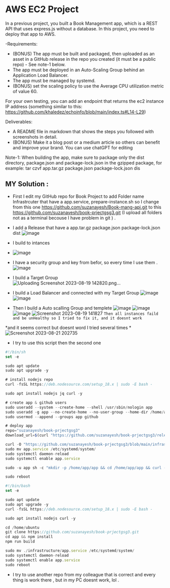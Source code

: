 # AWS EC2 Project‏
In a previous project, you built a Book Management app, which is a REST API that uses express.js without a database.
In this project, you need to deploy that app to AWS.

-Requirements:
 - (BONUS) The app must be built and packaged, then uploaded as an asset in a GitHub release in the repo you created (it must be a public repo) - See note-1 below.
 - The app must be deployed in an Auto-Scaling Group behind an Application Load Balancer.
 - The app must be managed by systemd.
 - (BONUS) set the scaling policy to use the Average CPU utilization metric of value 60.

For your own testing, you can add an endpoint that returns the ec2 instance IP address (something similar to this: https://github.com/khaledez/echoinfo/blob/main/index.ts#L14-L29)

Deliverables:
- A README file in markdown that shows the steps you followed with screenshots in detail.
- (BONUS) Make it a blog post or a medium article so others can benefit and improve your brand. You can use chatGPT for editing

Note-1:
When building the app, make sure to package only the dist directory, package.json and package-lock.json in the gzipped package, for example:
tar czvf app.tar.gz package.json package-lock.json dis
## MY Solution :
- First I edit my GitHub repo for Book Project to add Folder name Infrastrcuter that have a app.service, 
prepare-instance.sh so I change from this one https://github.com/suzanayesh/Book-mang-api.git to this https://github.com/suzanayesh/book-prjectgsg3.git (I upload all folders not as a terminal becouse I have problem in git ) .
- I add a Release that have a app.tar.gz package.json package-lock.json dist
![image](https://github.com/suzanayesh/aws/assets/100838193/f782db7d-c332-46bc-b279-35bbb2d42fba)
- I build to intances

- ![image](https://github.com/suzanayesh/aws/assets/100838193/450719cb-ad70-4814-8f71-9f055680cfa3)

- I have a security group and key from befor, so every time I use them .
 ![image](https://github.com/suzanayesh/aws/assets/100838193/a450dc07-1de9-41d7-ae14-7de1f6ba9337)
 
- I build a Target Group
![Uploading Screenshot 2023-08-19 142820.png…]()

- I build a Load Balancer and connected with my Target Group 
  ![image](https://github.com/suzanayesh/aws/assets/100838193/07c53744-e5a2-492a-b0ba-bbf6affa5a52)
  ![image](https://github.com/suzanayesh/aws/assets/100838193/6262dfcd-950e-44f3-9160-ce3dbd658198)
- Then I build a Auto scalling Group and templete
![image](https://github.com/suzanayesh/aws/assets/100838193/aa810855-d2e1-4f5c-ad6d-51203185dcb2)
![image](https://github.com/suzanayesh/aws/assets/100838193/f5263ac4-0134-4e39-9a8c-d3e702081cea)
![image](https://github.com/suzanayesh/aws/assets/100838193/1dcd4ce6-801c-4297-8e4a-a16ed5962e74)
![Screenshot 2023-08-19 141827](https://github.com/suzanayesh/aws/assets/100838193/abce4621-b754-49a5-b772-b8442b1776e3)
`Then all instances faild and be unHealthy so I tried to fix it, and it doesnt work `

*and it seems correct but doesnt word I tried several times *
![Screenshot 2023-08-21 202735](https://github.com/suzanayesh/aws/assets/100838193/9ae05a08-7c79-472e-83be-392e9743df1f)
- I try to use this script then the second one
```javascript
#!/bin/sh
set -e

sudo apt update
sudo apt upgrade -y

# install nodejs repo
curl -fsSL https://deb.nodesource.com/setup_18.x | sudo -E bash -

sudo apt install nodejs jq curl -y

# create app & github users
sudo useradd --system --create-home --shell /usr/sbin/nologin app
sudo useradd -g app --no-create-home --no-user-group --home-dir /home/app --shell /bin/bash github
sudo usermod --append --groups app github

# deploy app
repo="suzanayesh/book-prjectgsg3"
download_url=$(curl "https://github.com/suzanayesh/book-prjectgsg3/releases/tag/Sprint" | jq --raw-output '.assets[0].browser_download_url')

curl -O "https://github.com/suzanayesh/book-prjectgsg3/blob/main/infrastructure/app.service"
sudo mv app.service /etc/systemd/system/
sudo systemctl daemon-reload
sudo systemctl enable app.service

sudo -u app sh -c "mkdir -p /home/app/app && cd /home/app/app && curl -LO $download_url  && tar xzvf app.tar.gz  && npm install --omit=dev"

sudo reboot
```
```javascript
#!/bin/bash
set -e

sudo apt update
sudo apt upgrade -y
curl -fsSL https://deb.nodesource.com/setup_18.x | sudo -E bash -

sudo apt install nodejs curl -y

cd /home/ubuntu
git clone https://github.com/suzanayesh/book-prjectgsg3.git 
cd app && npm install
npm run build

sudo mv ./infrastructure/app.service /etc/systemd/system/
sudo systemctl daemon-reload
sudo systemctl enable app.service
sudo reboot
```
- I try to use another repo from my colleague that is correct and every thing is work there , but in my PC doesnt work, lol .
 
